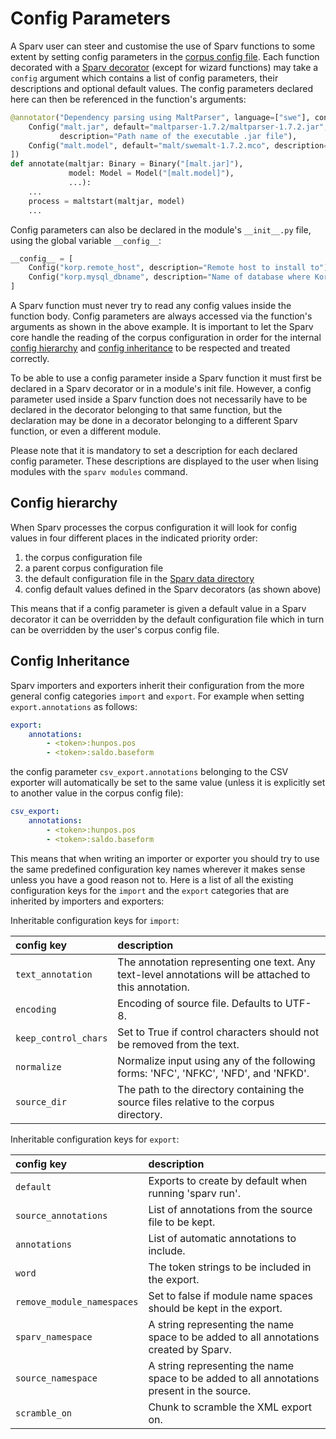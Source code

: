 # Config Parameters

A Sparv user can steer and customise the use of Sparv functions to some extent by setting config parameters in the
[corpus config file](user-manual/corpus-configuration.md). Each function decorated with a [Sparv
decorator](developers-guide/sparv-decorators) (except for wizard functions) may take a `config` argument which contains
a list of config parameters, their descriptions and optional default values. The config parameters declared here can
then be referenced in the function's arguments:
```python
@annotator("Dependency parsing using MaltParser", language=["swe"], config=[
    Config("malt.jar", default="maltparser-1.7.2/maltparser-1.7.2.jar",
           description="Path name of the executable .jar file"),
    Config("malt.model", default="malt/swemalt-1.7.2.mco", description="Path to Malt model")
])
def annotate(maltjar: Binary = Binary("[malt.jar]"),
             model: Model = Model("[malt.model]"),
             ...):
    ...
    process = maltstart(maltjar, model)
    ...
```

Config parameters can also be declared in the module's `__init__.py` file, using the global variable `__config__`:
```python
__config__ = [
    Config("korp.remote_host", description="Remote host to install to"),
    Config("korp.mysql_dbname", description="Name of database where Korp data will be stored")
]
```

A Sparv function must never try to read any config values inside the function body. Config parameters are always
accessed via the function's arguments as shown in the above example. It is important to let the Sparv core handle the
reading of the corpus configuration in order for the internal [config hierarchy](#config-hierarchy) and [config
inheritance](#config-inheritance) to be respected and treated correctly.

To be able to use a config parameter inside a Sparv function it must first be declared in a Sparv decorator or in a
module's init file. However, a config parameter used inside a Sparv function does not necessarily have to be declared in
the decorator belonging to that same function, but the declaration may be done in a decorator belonging to a different
Sparv function, or even a different module.

Please note that it is mandatory to set a description for each declared config parameter. These descriptions are
displayed to the user when lising modules with the `sparv modules` command.


## Config hierarchy

When Sparv processes the corpus configuration it will look for config values in four different places in the indicated
priority order:
1. the corpus configuration file
2. a parent corpus configuration file
2. the default configuration file in the [Sparv data directory](user-manual/installation-and-setup.md#setting-up-sparv)
3. config default values defined in the Sparv decorators (as shown above)

This means that if a config parameter is given a default value in a Sparv decorator it can be overridden by the default
configuration file which in turn can be overridden by the user's corpus config file.


## Config Inheritance

Sparv importers and exporters inherit their configuration from the more general config categories `import` and `export`.
For example when setting `export.annotations` as follows:
```yaml
export:
    annotations:
        - <token>:hunpos.pos
        - <token>:saldo.baseform
```
the config parameter `csv_export.annotations` belonging to the CSV exporter will automatically be set to the same value
(unless it is explicitly set to another value in the corpus config file):
```yaml
csv_export:
    annotations:
        - <token>:hunpos.pos
        - <token>:saldo.baseform
```

This means that when writing an importer or exporter you should try to use the same predefined configuration key names
wherever it makes sense unless you have a good reason not to. Here is a list of all the existing configuration keys
for the `import` and the `export` categories that are inherited by importers and exporters:

Inheritable configuration keys for `import`:

| config key     | description                                    |
|:---------------|:-----------------------------------------------|
|`text_annotation`    | The annotation representing one text. Any text-level annotations will be attached to this annotation.
|`encoding`           | Encoding of source file. Defaults to UTF-8.
|`keep_control_chars` | Set to True if control characters should not be removed from the text.
|`normalize`          | Normalize input using any of the following forms: 'NFC', 'NFKC', 'NFD', and 'NFKD'.
|`source_dir`         | The path to the directory containing the source files relative to the corpus directory.

Inheritable configuration keys for `export`:

| config key | description            |
|:-----------|:-----------------------|
|`default`                  | Exports to create by default when running 'sparv run'.
|`source_annotations`       | List of annotations from the source file to be kept.
|`annotations`              | List of automatic annotations to include.
|`word`                     | The token strings to be included in the export.
|`remove_module_namespaces` | Set to false if module name spaces should be kept in the export.
|`sparv_namespace`          | A string representing the name space to be added to all annotations created by Sparv.
|`source_namespace`         | A string representing the name space to be added to all annotations present in the source.
|`scramble_on`              | Chunk to scramble the XML export on.
